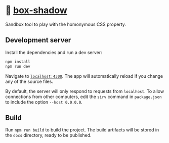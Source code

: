 # 🔲 [box-shadow](https://nicotakenotice.github.io/box-shadow/)
Sandbox tool to play with the homonymous CSS property.

## Development server
Install the dependencies and run a dev server:

```bash
npm install
npm run dev
```

Navigate to [`localhost:4300`](http://localhost:4300). The app will automatically reload if you change any of the source files.

By default, the server will only respond to requests from `localhost`. To allow connections from other computers, edit the `sirv` command in `package.json` to include the option `--host 0.0.0.0`.

## Build
Run `npm run build` to build the project. The build artifacts will be stored in the `docs` directory, ready to be published.
